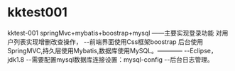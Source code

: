 # kktest001
kktest-001 springMvc+mybatis+boostrap+mysql
——主要实现登录功能 对用户列表实现增删改查操作，
--前端界面使用Css框架boostrap 后台使用SpringMVC,持久层使用Mybatis,数据库使用MySQL。————
--Eclipse， jdk1.8 
--需要配置mysql数据库连接设置：mysql-config
--后台日志管理。
